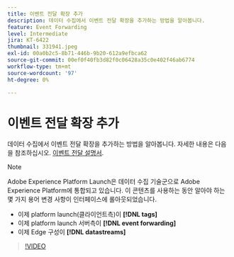 ```yaml
---
title: 이벤트 전달 확장 추가
description: 데이터 수집에서 이벤트 전달 확장을 추가하는 방법을 알아봅니다.
feature: Event Forwarding
level: Intermediate
jira: KT-6422
thumbnail: 331941.jpeg
exl-id: 00a0b2c5-8b71-446b-9b20-612a9efbca62
source-git-commit: 00ef0f40fb3d82f0c06428a35c0e402f46ab6774
workflow-type: tm+mt
source-wordcount: '97'
ht-degree: 0%

---
```


# 이벤트 전달 확장 추가

데이터 수집에서 이벤트 전달 확장을 추가하는 방법을 알아봅니다. 자세한 내용은 다음을 참조하십시오. [이벤트 전달 설명서](https://experienceleague.adobe.com/docs/experience-platform/tags/event-forwarding/overview.html).

>[!NOTE]
>
>Adobe Experience Platform Launch은 데이터 수집 기술군으로 Adobe Experience Platform에 통합되고 있습니다. 이 콘텐츠를 사용하는 동안 알아야 하는 몇 가지 용어 변경 사항이 인터페이스에 롤아웃되었습니다.
>
> * 이제 platform launch(클라이언트측)이 **[!DNL tags]**
> * 이제 platform launch 서버측이 **[!DNL event forwarding]**
> * 이제 Edge 구성이 **[!DNL datastreams]**

>[!VIDEO](https://video.tv.adobe.com/v/331941?learn=on)
